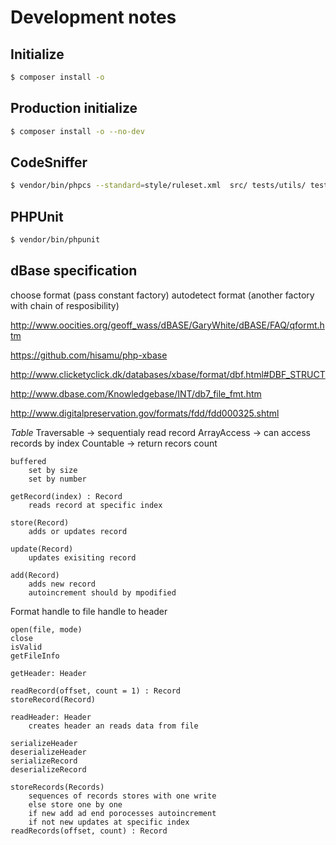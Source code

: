 # Development notes

## Initialize

```sh
$ composer install -o
```

## Production initialize

```sh
$ composer install -o --no-dev
```

## CodeSniffer

```sh
$ vendor/bin/phpcs --standard=style/ruleset.xml  src/ tests/utils/ tests/unit/ tests/integration/
```

## PHPUnit

```sh
$ vendor/bin/phpunit
```

## dBase specification

choose format (pass constant factory)
autodetect format (another factory with chain of resposibility)

http://www.oocities.org/geoff_wass/dBASE/GaryWhite/dBASE/FAQ/qformt.htm

https://github.com/hisamu/php-xbase

http://www.clicketyclick.dk/databases/xbase/format/dbf.html#DBF_STRUCT

http://www.dbase.com/Knowledgebase/INT/db7_file_fmt.htm

http://www.digitalpreservation.gov/formats/fdd/fdd000325.shtml


*Table*
    Traversable -> sequentialy read record
    ArrayAccess -> can access records by index
    Countable -> return recors count

    buffered
        set by size
        set by number

    getRecord(index) : Record
        reads record at specific index

    store(Record)
        adds or updates record

    update(Record)
        updates exisiting record

    add(Record)
        adds new record
        autoincrement should by mpodified

Format
    handle to file
    handle to header

    open(file, mode)
    close
    isValid
    getFileInfo

    getHeader: Header

    readRecord(offset, count = 1) : Record
    storeRecord(Record)

    readHeader: Header
        creates header an reads data from file

    serializeHeader
    deserializeHeader
    serializeRecord
    deserializeRecord

    storeRecords(Records)
        sequences of records stores with one write
        else store one by one
        if new add ad end porocesses autoincrement
        if not new updates at specific index
    readRecords(offset, count) : Record